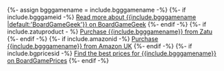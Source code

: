 {%- assign bgggamename = include.bgggamename -%}
<span class="gameinfolinks">
{%- if include.bgggameid -%}
<span><a href="https://boardgamegeek.com/boardgame/{{ include.bgggameid| cgi_escape | escape }}"><span class="gamelinkdestination">Read more about</span> <span class="gametitle">{{include.bgggamename |default:'BoardGameGeek'}}</span> <span class="gamelinkdestination">on BoardGameGeek</span></a> <i class="fad fa-dice"></i></span>
{%- endif -%}
{%- if include.zatuproduct - %}
<span><a href="https://www.board-game.co.uk/product/{{include.zatuproduct| cgi_escape | escape }}/"><span class="gamelinkdestination">Purchase</span> <span class="gametitle">{{include.bgggamename}}</span> <span class="gamelinkdestination">from Zatu</span></a> <i class="fas fa-shopping-cart"></i></span>
{%- endif -%}
{%- if include.amazonid -%}
<span><a href="https://smile.amazon.co.uk/dp/{{include.amazonid| cgi_escape | escape }}/"><span class="gamelinkdestination">Purchase</span> <span class="gametitle">{{include.bgggamename}}</span> <span class="gamelinkdestination">from Amazon UK</span></a> <i class="fab fa-amazon"></i></span>
{%- endif -%}
{%- if include.bgpricesid -%}
<span><a href="https://boardgameprices.co.uk/item/show/{{include.bgpricesid| cgi_escape | escape }}/"><span class="gamelinkdestination">Find the best prices for</span> <span class="gametitle">{{include.bgggamename}}</span> <span class="gamelinkdestination">on BoardGamePrices</span></a> <i class="fas fa-search-dollar"></i></span>
{%- endif -%}
</span>
